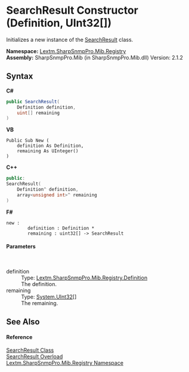 # SearchResult Constructor (Definition, UInt32[])
 

Initializes a new instance of the <a href="T_Lextm_SharpSnmpPro_Mib_Registry_SearchResult">SearchResult</a> class.

**Namespace:**&nbsp;<a href="N_Lextm_SharpSnmpPro_Mib_Registry">Lextm.SharpSnmpPro.Mib.Registry</a><br />**Assembly:**&nbsp;SharpSnmpPro.Mib (in SharpSnmpPro.Mib.dll) Version: 2.1.2

## Syntax

**C#**<br />
``` C#
public SearchResult(
	Definition definition,
	uint[] remaining
)
```

**VB**<br />
``` VB
Public Sub New ( 
	definition As Definition,
	remaining As UInteger()
)
```

**C++**<br />
``` C++
public:
SearchResult(
	Definition^ definition, 
	array<unsigned int>^ remaining
)
```

**F#**<br />
``` F#
new : 
        definition : Definition * 
        remaining : uint32[] -> SearchResult
```


#### Parameters
&nbsp;<dl><dt>definition</dt><dd>Type: <a href="T_Lextm_SharpSnmpPro_Mib_Registry_Definition">Lextm.SharpSnmpPro.Mib.Registry.Definition</a><br />The definition.</dd><dt>remaining</dt><dd>Type: <a href="https://docs.microsoft.com/dotnet/api/system.uint32" target="_blank" rel="noopener noreferrer">System.UInt32</a>[]<br />The remaining.</dd></dl>

## See Also


#### Reference
<a href="T_Lextm_SharpSnmpPro_Mib_Registry_SearchResult">SearchResult Class</a><br /><a href="Overload_Lextm_SharpSnmpPro_Mib_Registry_SearchResult__ctor">SearchResult Overload</a><br /><a href="N_Lextm_SharpSnmpPro_Mib_Registry">Lextm.SharpSnmpPro.Mib.Registry Namespace</a><br />